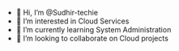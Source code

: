 - 👋 Hi, I’m @Sudhir-techie
- 👀 I’m interested in Cloud Services
- 🌱 I’m currently learning System Administration
- 💞️ I’m looking to collaborate on Cloud projects

<!---
Sudhir-techie/Sudhir-techie is a ✨ special ✨ repository because its `README.md` (this file) appears on your GitHub profile.
You can click the Preview link to take a look at your changes.
--->
